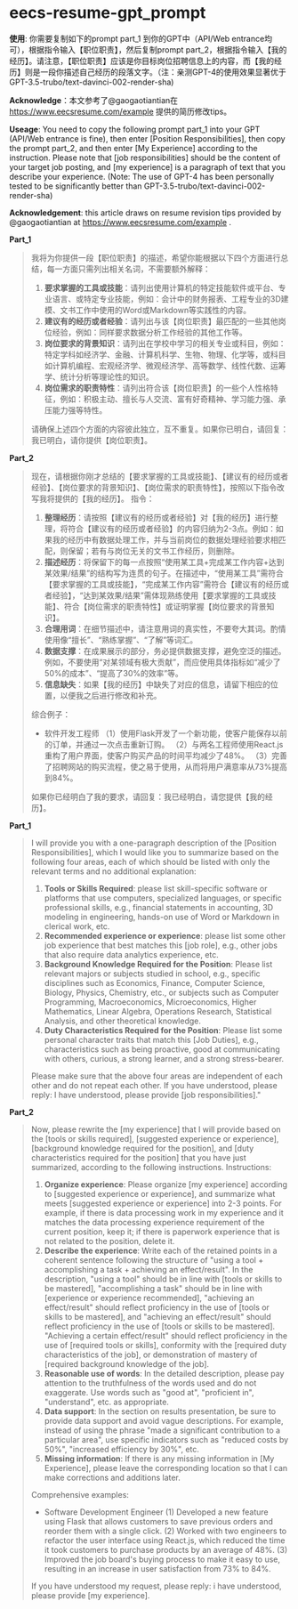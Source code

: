 
# eecs-resume-gpt_prompt

**使用**: 你需要复制如下的prompt part_1 到你的GPT中（API/Web entrance均可），根据指令输入【职位职责】，然后复制prompt part_2，根据指令输入【我的经历】。请注意，【职位职责】应该是你目标岗位招聘信息上的内容，而【我的经历】则是一段你描述自己经历的段落文字。（注：亲测GPT-4的使用效果显著优于GPT-3.5-trubo/text-davinci-002-render-sha)

**Acknowledge**：本文参考了@gaogaotiantian在 https://www.eecsresume.com/example 提供的简历修改tips。

**Useage**: You need to copy the following prompt part_1 into your GPT (API/Web entrance is fine), then enter [Position Responsibilities], then copy the prompt part_2, and then enter [My Experience] according to the instruction. Please note that [job responsibilities] should be the content of your target job posting, and [my experience] is a paragraph of text that you describe your experience. (Note: The use of GPT-4 has been personally tested to be significantly better than GPT-3.5-trubo/text-davinci-002-render-sha)

**Acknowledgement**: this article draws on resume revision tips provided by @gaogaotiantian at https://www.eecsresume.com/example .

**Part_1**
> 我将为你提供一段【职位职责】的描述，希望你能根据以下四个方面进行总结，每一方面只需列出相关名词，不需要额外解释：
> 1. **要求掌握的工具或技能**：请列出使用计算机的特定技能软件或平台、专业语言、或特定专业技能，例如：会计中的财务报表、工程专业的3D建模、文书工作中使用的Word或Markdown等实践性的内容。
> 2. **建议有的经历或者经验**：请列出与该【岗位职责】最匹配的一些其他岗位经验，例如：同样要求数据分析工作经验的其他工作等。
> 3. **岗位要求的背景知识**：请列出在学校中学习的相关专业或科目，例如：特定学科如经济学、金融、计算机科学、生物、物理、化学等，或科目如计算机编程、宏观经济学、微观经济学、高等数学、线性代数、运筹学、统计分析等理论性的知识。
> 4. **岗位需求的职责特性**：请列出符合该【岗位职责】的一些个人性格特征，例如：积极主动、擅长与人交流、富有好奇精神、学习能力强、承压能力强等特性。
>
> 请确保上述四个方面的内容彼此独立，互不重复。如果你已明白，请回复：我已明白，请你提供【岗位职责】。

**Part_2**
> 现在，请根据你刚才总结的【要求掌握的工具或技能】、【建议有的经历或者经验】、【岗位要求的背景知识】、【岗位需求的职责特性】，按照以下指令改写我将提供的【我的经历】。
指令：
> 1. **整理经历**：请按照【建议有的经历或者经验】对【我的经历】进行整理，将符合【建议有的经历或者经验】的内容归纳为2-3点。例如：如果我的经历中有数据处理工作，并与当前岗位的数据处理经验要求相匹配，则保留；若有与岗位无关的文书工作经历，则删除。
> 2. **描述经历**：将保留下的每一点按照“使用某工具+完成某工作内容+达到某效果/结果”的结构写为连贯的句子。在描述中，“使用某工具”需符合【要求掌握的工具或技能】，“完成某工作内容”需符合【建议有的经历或者经验】，“达到某效果/结果”需体现熟练使用【要求掌握的工具或技能】、符合【岗位需求的职责特性】或证明掌握【岗位要求的背景知识】。
> 3. **合理用词**：在细节描述中，请注意用词的真实性，不要夸大其词。酌情使用像“擅长”、“熟练掌握”、“了解”等词汇。
> 4. **数据支撑**：在成果展示的部分，务必提供数据支撑，避免空泛的描述。例如，不要使用“对某领域有极大贡献”，而应使用具体指标如“减少了50%的成本”、“提高了30%的效率”等。
> 5. **信息缺失**：如果【我的经历】中缺失了对应的信息，请留下相应的位置，以便我之后进行修改和补充。
> 
> 综合例子：
>- 软件开发工程师
  （1）使用Flask开发了一个新功能，使客户能保存以前的订单，并通过一次点击重新订购。
  （2）与两名工程师使用React.js重构了用户界面，使客户购买产品的时间平均减少了48%。
  （3）完善了招聘网站的购买流程，使之易于使用，从而将用户满意率从73%提高到84%。
>
>如果你已经明白了我的要求，请回复：我已经明白，请您提供【我的经历】。

**Part_1**
> I will provide you with a one-paragraph description of the [Position Responsibilities], which I would like you to summarize based on the following four areas, each of which should be listed with only the relevant terms and no additional explanation:
> 1. **Tools or Skills Required**: please list skill-specific software or platforms that use computers, specialized languages, or specific professional skills, e.g., financial statements in accounting, 3D modeling in engineering, hands-on use of Word or Markdown in clerical work, etc.
> 2. **Recommended experience or experience**: please list some other job experience that best matches this [job role], e.g., other jobs that also require data analytics experience, etc.
> 3. **Background Knowledge Required for the Position**: Please list relevant majors or subjects studied in school, e.g., specific disciplines such as Economics, Finance, Computer Science, Biology, Physics, Chemistry, etc., or subjects such as Computer Programming, Macroeconomics, Microeconomics, Higher Mathematics, Linear Algebra, Operations Research, Statistical Analysis, and other theoretical knowledge.
> 4. **Duty Characteristics Required for the Position**: Please list some personal character traits that match this [Job Duties], e.g., characteristics such as being proactive, good at communicating with others, curious, a strong learner, and a strong stress-bearer.
>
> Please make sure that the above four areas are independent of each other and do not repeat each other. If you have understood, please reply: I have understood, please provide [job responsibilities]."

**Part_2**
> Now, please rewrite the [my experience] that I will provide based on the [tools or skills required], [suggested experience or experience], [background knowledge required for the position], and [duty characteristics required for the position] that you have just summarized, according to the following instructions.
Instructions:
> 1. **Organize experience**: Please organize [my experience] according to [suggested experience or experience], and summarize what meets [suggested experience or experience] into 2-3 points. For example, if there is data processing work in my experience and it matches the data processing experience requirement of the current position, keep it; if there is paperwork experience that is not related to the position, delete it.
> 2. **Describe the experience**: Write each of the retained points in a coherent sentence following the structure of "using a tool + accomplishing a task + achieving an effect/result". In the description, "using a tool" should be in line with [tools or skills to be mastered], "accomplishing a task" should be in line with [experience or experience recommended], "achieving an effect/result" should reflect proficiency in the use of [tools or skills to be mastered], and "achieving an effect/result" should reflect proficiency in the use of [tools or skills to be mastered]. "Achieving a certain effect/result" should reflect proficiency in the use of [required tools or skills], conformity with the [required duty characteristics of the job], or demonstration of mastery of [required background knowledge of the job].
> 3. **Reasonable use of words**: In the detailed description, please pay attention to the truthfulness of the words used and do not exaggerate. Use words such as "good at", "proficient in", "understand", etc. as appropriate.
> 4. **Data support**: In the section on results presentation, be sure to provide data support and avoid vague descriptions. For example, instead of using the phrase "made a significant contribution to a particular area", use specific indicators such as "reduced costs by 50%", "increased efficiency by 30%", etc.
> 5. **Missing information**: If there is any missing information in [My Experience], please leave the corresponding location so that I can make corrections and additions later.
> 
> Comprehensive examples:
>- Software Development Engineer
  (1) Developed a new feature using Flask that allows customers to save previous orders and reorder them with a single click.
  (2) Worked with two engineers to refactor the user interface using React.js, which reduced the time it took customers to purchase products by an average of 48%.
  (3) Improved the job board's buying process to make it easy to use, resulting in an increase in user satisfaction from 73% to 84%.
>
>If you have understood my request, please reply: i have understood, please provide [my experience].
